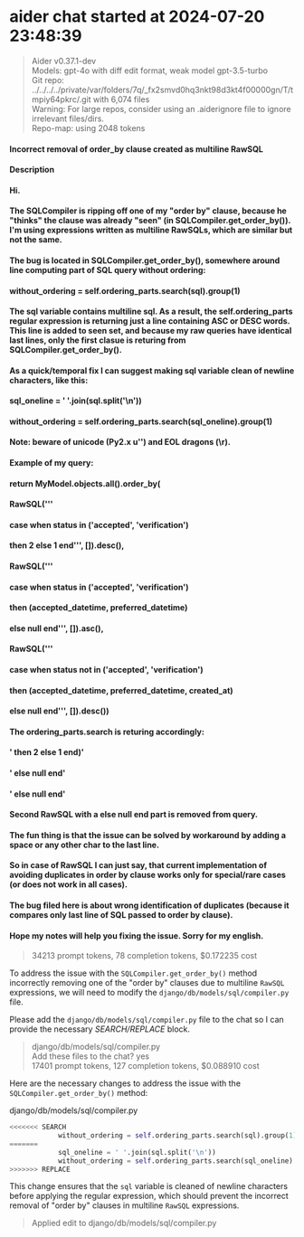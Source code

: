 
# aider chat started at 2024-07-20 23:48:39

> Aider v0.37.1-dev  
> Models: gpt-4o with diff edit format, weak model gpt-3.5-turbo  
> Git repo: ../../../../private/var/folders/7q/_fx2smvd0hq3nkt98d3kt4f00000gn/T/tmpiy64pkrc/.git with 6,074 files  
> Warning: For large repos, consider using an .aiderignore file to ignore irrelevant files/dirs.  
> Repo-map: using 2048 tokens  

#### Incorrect removal of order_by clause created as multiline RawSQL  
#### Description  
#### 	  
#### Hi.  
#### The SQLCompiler is ripping off one of my "order by" clause, because he "thinks" the clause was already "seen" (in SQLCompiler.get_order_by()). I'm using expressions written as multiline RawSQLs, which are similar but not the same.   
#### The bug is located in SQLCompiler.get_order_by(), somewhere around line computing part of SQL query without ordering:  
#### without_ordering = self.ordering_parts.search(sql).group(1)  
#### The sql variable contains multiline sql. As a result, the self.ordering_parts regular expression is returning just a line containing ASC or DESC words. This line is added to seen set, and because my raw queries have identical last lines, only the first clasue is returing from SQLCompiler.get_order_by().  
#### As a quick/temporal fix I can suggest making sql variable clean of newline characters, like this:  
#### sql_oneline = ' '.join(sql.split('\n'))  
#### without_ordering = self.ordering_parts.search(sql_oneline).group(1)  
#### Note: beware of unicode (Py2.x u'') and EOL dragons (\r).  
#### Example of my query:  
#### 	return MyModel.objects.all().order_by(  
#### 		RawSQL('''  
#### 			case when status in ('accepted', 'verification')  
#### 				 then 2 else 1 end''', []).desc(),  
#### 		RawSQL('''  
#### 			case when status in ('accepted', 'verification')  
#### 				 then (accepted_datetime, preferred_datetime)  
#### 				 else null end''', []).asc(),  
#### 		RawSQL('''  
#### 			case when status not in ('accepted', 'verification')  
#### 				 then (accepted_datetime, preferred_datetime, created_at)  
#### 				 else null end''', []).desc())  
#### The ordering_parts.search is returing accordingly:  
#### '				 then 2 else 1 end)'  
#### '				 else null end'  
#### '				 else null end'  
#### Second RawSQL with a				 else null end part is removed from query.  
#### The fun thing is that the issue can be solved by workaround by adding a space or any other char to the last line.   
#### So in case of RawSQL I can just say, that current implementation of avoiding duplicates in order by clause works only for special/rare cases (or does not work in all cases).   
#### The bug filed here is about wrong identification of duplicates (because it compares only last line of SQL passed to order by clause).  
#### Hope my notes will help you fixing the issue. Sorry for my english.  
> 34213 prompt tokens, 78 completion tokens, $0.172235 cost  

To address the issue with the `SQLCompiler.get_order_by()` method incorrectly removing one of the "order by" clauses due to multiline `RawSQL` expressions, we will need to modify the `django/db/models/sql/compiler.py` file.

Please add the `django/db/models/sql/compiler.py` file to the chat so I can provide the necessary *SEARCH/REPLACE* block.

> django/db/models/sql/compiler.py  
> Add these files to the chat? yes  
> 17401 prompt tokens, 127 completion tokens, $0.088910 cost  

Here are the necessary changes to address the issue with the `SQLCompiler.get_order_by()` method:

django/db/models/sql/compiler.py
```python
<<<<<<< SEARCH
            without_ordering = self.ordering_parts.search(sql).group(1)
=======
            sql_oneline = ' '.join(sql.split('\n'))
            without_ordering = self.ordering_parts.search(sql_oneline).group(1)
>>>>>>> REPLACE
```

This change ensures that the `sql` variable is cleaned of newline characters before applying the regular expression, which should prevent the incorrect removal of "order by" clauses in multiline `RawSQL` expressions.

> Applied edit to django/db/models/sql/compiler.py  
